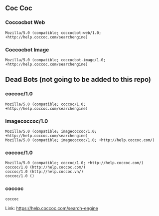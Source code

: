 ## Coc Coc

### Coccocbot Web

```
Mozilla/5.0 (compatible; coccocbot-web/1.0; +http://help.coccoc.com/searchengine)
```

### Coccocbot Image

```
Mozilla/5.0 (compatible; coccocbot-image/1.0; +http://help.coccoc.com/searchengine)
```

## Dead Bots (not going to be added to this repo)

### coccoc/1.0

```
Mozilla/5.0 (compatible; coccoc/1.0; +http://help.coccoc.com/searchengine)
```

### imagecoccoc/1.0

```
Mozilla/5.0 (compatible; imagecoccoc/1.0; +http://help.coccoc.com/searchengine)
Mozilla/5.0 (compatible; imagecoccoc/1.0; +http://help.coccoc.com/)
```

### coccoc/1.0

```
Mozilla/5.0 (compatible; coccoc/1.0; +http://help.coccoc.com/)
coccoc/1.0 (http://help.coccoc.com/)
coccoc/1.0 (http://help.coccoc.vn/)
coccoc/1.0 ()
```

### coccoc

```
coccoc
```

Link: https://help.coccoc.com/search-engine
